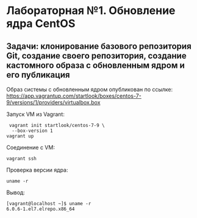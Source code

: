 # Лабораторная №1. Обновление ядра CentOS
## Задачи: клонирование базового репозитория Git, создание своего репозитория, создание кастомного образа с обновленным ядром и его публикация

Образ системы с обновленным ядром опубликован по ссылке:
https://app.vagrantup.com/startlook/boxes/centos-7-9/versions/1/providers/virtualbox.box


Запуск VM из Vagrant:
```
 vagrant init startlook/centos-7-9 \
  --box-version 1
vagrant up 
```

Соединение с VM:
```
vagrant ssh
```

Проверка версии ядра:
```
uname -r
```

Вывод:
```
[vagrant@localhost ~]$ uname -r
6.0.6-1.el7.elrepo.x86_64
```
